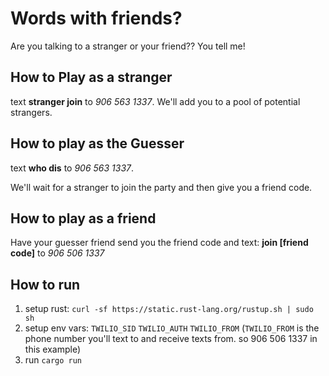 # Words with friends?
Are you talking to a stranger or your friend?? You tell me!


## How to Play as a stranger

text **stranger join** to _906 563 1337_. We'll add you to a pool of potential strangers.

## How to play as the Guesser

text **who dis** to _906 563 1337_.

We'll wait for a stranger to join the party and then give you a friend code.

## How to play as a friend

Have your guesser friend send you the friend code and text: **join [friend code]** to _906 506 1337_


## How to run
1. setup rust: `curl -sf https://static.rust-lang.org/rustup.sh | sudo sh`
1. setup env vars: `TWILIO_SID` `TWILIO_AUTH` `TWILIO_FROM` (`TWILIO_FROM` is the phone number you'll text to and receive texts from. so 906 506 1337 in this example)
1. run `cargo run`
